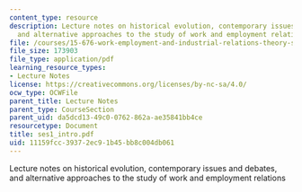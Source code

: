 ```yaml
---
content_type: resource
description: Lecture notes on historical evolution, contemporary issues and debates,
  and alternative approaches to the study of work and employment relations
file: /courses/15-676-work-employment-and-industrial-relations-theory-spring-2008/11159fcc39372ec91b45bb8c004db061_ses1_intro.pdf
file_size: 173903
file_type: application/pdf
learning_resource_types:
- Lecture Notes
license: https://creativecommons.org/licenses/by-nc-sa/4.0/
ocw_type: OCWFile
parent_title: Lecture Notes
parent_type: CourseSection
parent_uid: da5dcd13-49c0-0762-862a-ae35841bb4ce
resourcetype: Document
title: ses1_intro.pdf
uid: 11159fcc-3937-2ec9-1b45-bb8c004db061
---
```

Lecture notes on historical evolution, contemporary issues and debates, and alternative approaches to the study of work and employment relations